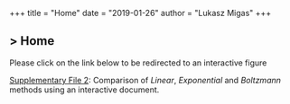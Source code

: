 +++
title = "Home"
date = "2019-01-26"
author = "Lukasz Migas"
+++
<h2>> Home<span class="logo__cursor" style="width: 3px; height: 1.625rem;"></span></h2>

Please click on the link below to be redirected to an interactive figure

[Supplementary File 2](https://migas-origami-2017.netlify.com/assets/supplementary-file-2): Comparison of *Linear*, *Exponential* and *Boltzmann* methods using an interactive document.
